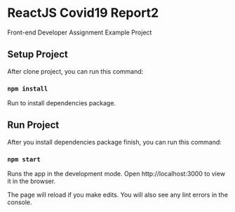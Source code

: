 # ReactJS Covid19 Report2

Front-end Developer Assignment Example Project

## Setup Project

After clone project, you can run this command:

### `npm install`

Run to install dependencies package.

## Run Project

After you install dependencies package finish, you can run this command:

### `npm start`

Runs the app in the development mode.
Open http://localhost:3000 to view it in the browser.

The page will reload if you make edits.
You will also see any lint errors in the console.






